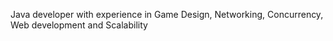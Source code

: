 Java developer with experience in Game Design, Networking, Concurrency, Web development and Scalability
